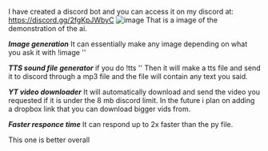 I have created a discord bot and you can access it on my discord at: 
https://discord.gg/2fgKpJWbyC
![image](https://user-images.githubusercontent.com/106557220/222870848-270f6467-7134-485b-9ad4-e993ba1211ee.png)
That is a image of the demonstration of the ai.

***Image generation*** 
It can essentially make any image depending on what you ask it with !image ''

***TTS sound file generator***
if you do !tts '' Then it will make a tts file and send it to discord through a mp3 file and the file will contain any text you said.

***YT video downloader***
It will automatically download and send the video you requested if it is under the 8 mb discord limit. In the future i plan on adding a dropbox link that you can download bigger vids from.

***Faster responce time*** 
It can respond up to 2x faster than the py file.


This one is better overall
